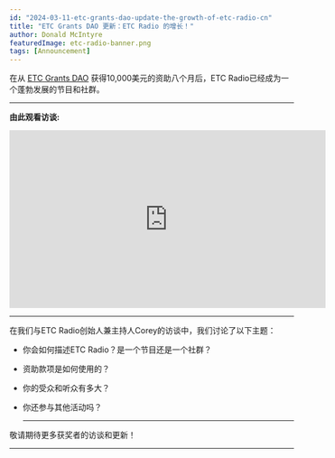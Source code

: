 ```yaml
---
id: "2024-03-11-etc-grants-dao-update-the-growth-of-etc-radio-cn"
title: "ETC Grants DAO 更新：ETC Radio 的增长！"
author: Donald McIntyre
featuredImage: etc-radio-banner.png
tags: [Announcement]
---
```


在从 [ETC Grants DAO](https://etcgrantsdao.io/) 获得10,000美元的资助八个月后，ETC Radio已经成为一个蓬勃发展的节目和社群。

---
**由此观看访谈:**

<iframe width="560" height="315" src="https://www.youtube.com/embed/xKQTu9myN7M" title="YouTube video player" frameborder="0" allow="accelerometer; autoplay; clipboard-write; encrypted-media; gyroscope; picture-in-picture; web-share" allowfullscreen></iframe>

---

在我们与ETC Radio创始人兼主持人Corey的访谈中，我们讨论了以下主题：

- 你会如何描述ETC Radio？是一个节目还是一个社群？
- 资助款项是如何使用的？
- 你的受众和听众有多大？
- 你还参与其他活动吗？

  ---

敬请期待更多获奖者的访谈和更新！

  ---
